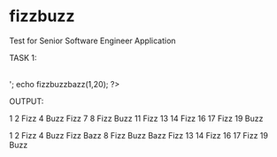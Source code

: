 fizzbuzz
========

Test for Senior Software Engineer Application

TASK 1:

<?php

include 'fizz-buzz.php';
include 'fizz-buzz-bazz.php';

echo fizzbuzz(1,20);
echo '<br><br>';
echo fizzbuzzbazz(1,20);


?>

OUTPUT:

1 2 Fizz 4 Buzz Fizz 7 8 Fizz Buzz 11 Fizz 13 14 Fizz 16 17 Fizz 19 Buzz 

1 2 Fizz 4 Buzz Fizz Bazz 8 Fizz Buzz Bazz Fizz 13 14 Fizz 16 17 Fizz 19 Buzz

